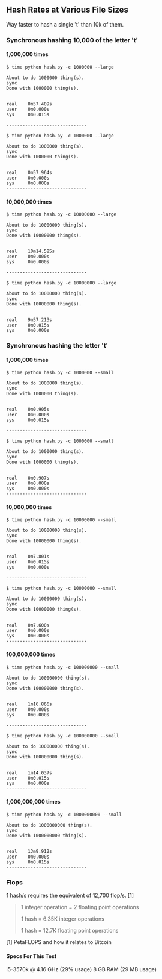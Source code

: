 ## Hash Rates at Various File Sizes

Way faster to hash a single 't' than 10k of them.

### Synchronous hashing 10,000 of the letter 't'

#### 1,000,000 times
```
$ time python hash.py -c 1000000 --large

About to do 1000000 thing(s).
sync
Done with 1000000 thing(s).


real    0m57.409s
user    0m0.000s
sys     0m0.015s

------------------------------

$ time python hash.py -c 1000000 --large

About to do 1000000 thing(s).
sync
Done with 1000000 thing(s).


real    0m57.964s
user    0m0.000s
sys     0m0.000s
------------------------------
```

#### 10,000,000 times
```
$ time python hash.py -c 10000000 --large

About to do 10000000 thing(s).
sync
Done with 10000000 thing(s).


real    10m14.585s
user    0m0.000s
sys     0m0.000s

------------------------------

$ time python hash.py -c 10000000 --large

About to do 10000000 thing(s).
sync
Done with 10000000 thing(s).


real    9m57.213s
user    0m0.015s
sys     0m0.000s
```

### Synchronous hashing the letter 't'

#### 1,000,000 times
```
$ time python hash.py -c 1000000 --small

About to do 1000000 thing(s).
sync
Done with 1000000 thing(s).


real    0m0.905s
user    0m0.000s
sys     0m0.015s

------------------------------

$ time python hash.py -c 1000000 --small

About to do 1000000 thing(s).
sync
Done with 1000000 thing(s).


real    0m0.907s
user    0m0.000s
sys     0m0.000s
------------------------------
```

#### 10,000,000 times
```
$ time python hash.py -c 10000000 --small

About to do 10000000 thing(s).
sync
Done with 10000000 thing(s).


real    0m7.801s
user    0m0.015s
sys     0m0.000s

------------------------------

$ time python hash.py -c 10000000 --small

About to do 10000000 thing(s).
sync
Done with 10000000 thing(s).


real    0m7.600s
user    0m0.000s
sys     0m0.000s
------------------------------
```

#### 100,000,000 times
```
$ time python hash.py -c 100000000 --small

About to do 100000000 thing(s).
sync
Done with 100000000 thing(s).


real    1m16.866s
user    0m0.000s
sys     0m0.000s

------------------------------

$ time python hash.py -c 100000000 --small

About to do 100000000 thing(s).
sync
Done with 100000000 thing(s).


real    1m14.037s
user    0m0.015s
sys     0m0.000s
------------------------------
```

#### 1,000,000,000 times
```
$ time python hash.py -c 1000000000 --small

About to do 1000000000 thing(s).
sync
Done with 1000000000 thing(s).


real    13m8.912s
user    0m0.000s
sys     0m0.015s
------------------------------
```

### Flops

1 hash/s requires the equivalent of 12,700 flop/s. [1]


>1 integer operation = 2 floating point operations
>
>1 hash = 6.35K integer operations
>
>1 hash = 12.7K floating point operations


[1] PetaFLOPS and how it relates to Bitcoin


#### Specs For This Test

i5-3570k @ 4.16 GHz (29% usage)
8 GB RAM (29 MB usage)
